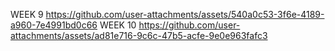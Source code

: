 WEEK 9
https://github.com/user-attachments/assets/540a0c53-3f6e-4189-a960-7e4991bd0c66
WEEK 10
https://github.com/user-attachments/assets/ad81e716-9c6c-47b5-acfe-9e0e963fafc3
